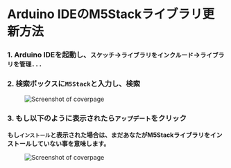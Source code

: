 # Arduino IDEのM5Stackライブラリ更新方法



### 1. Arduino IDEを起動し、`スケッチ`->`ライブラリをインクルード`->`ライブラリを管理...`

### 2. 検索ボックスに`M5Stack`と入力し、検索

<figure class="thumbnails">
    <img src="assets/img/getting_started_pics/m5stack_core/get_started_with_arduino_m5core/mac/macOS_install_m5stack_lib.png" alt="Screenshot of coverpage" title="Cover page">
</figure>

### 3. もし以下のように表示されたら`アップデート`をクリック

**もし`インストール`と表示された場合は、まだあなたがM5Stackライブラリをインストールしていない事を意味します。**

<figure class="thumbnails">
    <img src="assets/img/getting_started_pics/m5stack_core/get_started_with_arduino_m5core/mac/macOS_search_m5stack.png" alt="Screenshot of coverpage" title="Cover page">
</figure>
